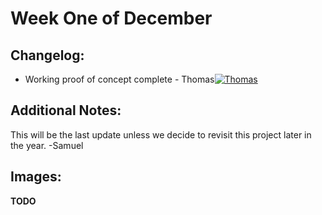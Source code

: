 # Week One of December

## Changelog:
- Working proof of concept complete - Thomas[![Thomas](https://img.shields.io/github/followers/ro-bot1?style=social)](https://github.com/ro-bot1)
## Additional Notes: 
This will be the last update unless we decide to revisit this project later in the year. -Samuel

## Images:
**TODO**